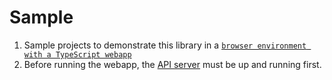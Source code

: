 # Sample
1. Sample projects to demonstrate this library in a [`browser environment with a TypeScript webapp`](./webapp-ts/)
1. Before running the webapp, the [API server](./server/) must be up and running first.